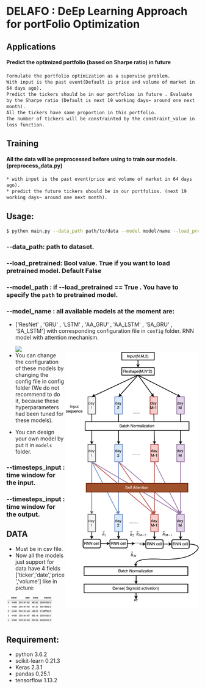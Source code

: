 # DELAFO : DeEp Learning Approach for portFolio Optimization
## Applications

#### Predict the optimized portfolio (based on Sharpe ratio) in future
    Formulate the portfolio optimization as a supervise problem.
    With input is the past event(Default is price and volume of market in 64 days ago).
    Predict the tickers should be in our portfolios in future . Evaluate by the Sharpe ratio (Default is next 19 working days~ around one next month).
    All the tickers have same proportion in this portfolio.
    The number of tickers will be constrainted by the constraint_value in loss function.

## Training
#### All the data will be preprocessed before using to train our models.(preprocess_data.py)
    * with input is the past event(price and volume of market in 64 days ago).
    * predict the future tickers should be in our portfolios. (next 19 working days~ around one next month).


## Usage:
```bash
$ python main.py --data_path path/to/data --model model/name --load_pretrained True/False --model_path '' --timesteps_input time/window/input --timesteps_input time/window/output
```
### --data_path: path to dataset.
### --load_pretrained: Bool value. True if you want to load pretrained model. Default False
### --model_path : if --load_pretrained == True . You have to specify the `path` to pretrained model.
### --model_name : all available models at the moment are:
 * ['ResNet' , 'GRU' , 'LSTM' , 'AA_GRU' , 'AA_LSTM' , 'SA_GRU' , 'SA_LSTM'] with corresponding configuration file in `config` folder.
  RNN model with attention mechanism.

   <img align="left" src="images/Add_att_RNN.png" width="350">
   <img align="right" src="images/selfatt_RNN.png" width="350">
 * You can change the configuration of these models by changing the config file in config folder (We do not recommend to do it, because these hyperparameters had been tuned for these models).
 * You can design your own model by put it in `models` folder.

### --timesteps_input : time window for the input.
### --timesteps_input : time window for the output.
## DATA
  * Must be in csv file.
  * Now all the models just support for data have 4 fields ['ticker','date','price','volume'] like in picture:
  <img src="images/data_sample.png" width="120">



## Requirement:
 * python          3.6.2
 * scikit-learn    0.21.3
 * Keras           2.3.1
 * pandas          0.25.1
 * tensorflow      1.13.2
